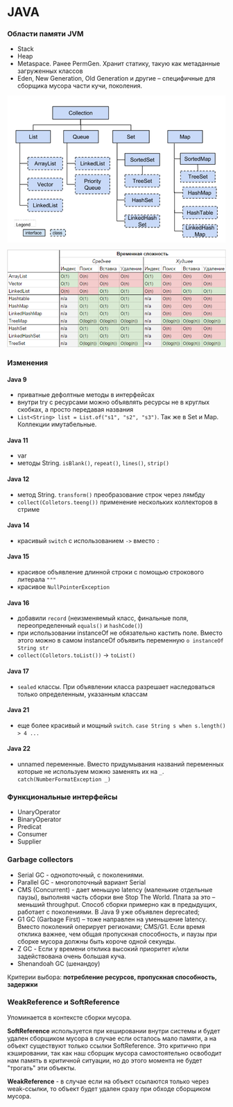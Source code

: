 # JAVA

### Области памяти JVM
- Stack
- Heap
- Metaspace. Ранее PermGen. Хранит статику, такую как метаданные загруженных классов
- Eden, New Generation, Old Generation и другие – специфичные для сборщика мусора части кучи, поколения.

![img.png](../../../../resources/pictures/img.png)

![img_1.png](../../../../resources/pictures/img_1.png)

### Изменения

#### Java 9
- приватные дефолтные методы в интерфейсах
- внутри try с ресурсами можно объявлять ресурсы не в круглых скобках, а просто передавая названия
- `List<String> list = List.of("s1", "s2", "s3")`. Так же в Set и Map. Коллекции имутабельные.

#### Java 11
- var
- методы String. `isBlank()`, `repeat()`, `lines()`, `strip()`

#### Java 12
- метод String. `transform()` преобразование строк через лямбду
- `collect(Colletors.teeng())` применение нескольких коллекторов в стриме

#### Java 14
- красивый `switch` с использованием `->` вместо `:`

#### Java 15
- красивое объявление длинной строки с помощью строкового литерала `"""`
- красивое `NullPointerException`

#### Java 16
- добавили `record` (неизменяемый класс, финальные поля, переопределенный `equals()` и `hashCode()`)
- при использовании instanceOf не обязательно кастить поле. Вместо этого можно в самом instanceOf объявить переменную `o instanceOf String str`
- `collect(Colletors.toList())` -> `toList()`

#### Java 17 
- `sealed` классы. При объявлении класса разрешает наследоваться только определенным, указанным классам

#### Java 21
- еще более красивый и мощный `switch`. `case String s when s.length() > 4 ...` 

#### Java 22
- unnamed переменные. Вместо придумывания названий переменных которые не используем можно заменять их на `_`. `catch(NumberFormatException _)` 

### Функциональные интерфейсы
- UnaryOperator
- BinaryOperator
- Predicat
- Consumer
- Supplier

### Garbage collectors
- Serial GC - однопоточный, с поколениями.
- Parallel GC - многопоточный вариант Serial
- CMS (Concurrent) - дает меньшую latency (маленькие отдельные паузы), выполняя часть сборки вне Stop The World. Плата за это – меньший throughput. Способ сборки примерно как в предыдущих, работает с поколениями. В Java 9 уже объявлен deprecated;
- G1 GC (Garbage First) – тоже направлен на уменьшение latency. Вместо поколений оперирует регионами; CMS/G1. Если время отклика важнее, чем общая пропускная способность, и паузы при сборке мусора должны быть короче одной секунды.
- Z GC - Если у времени отклика высокий приоритет и/или задействована очень большая куча.
- Shenandoah GC (шенандоу)

Критерии выбора: **потребление ресурсов, пропускная способность, задержки**

### WeakReference и SoftReference
Упоминается в контексте сборки мусора. 

**SoftReference** используется при кешировании внутри системы и будет удален сборщиком мусора в случае если осталось мало памяти, а на объект существуют только ссылки SoftReference. Это критично при кэшировании, так как наш сборщик мусора самостоятельно освободит нам память в критичной ситуации, но до этого момента не будет "трогать" эти объекты.

**WeakReference** - в случае если на объект ссылаются только через weak-ссылки, то объект будет удален сразу при обходе сборщиком мусора. 
